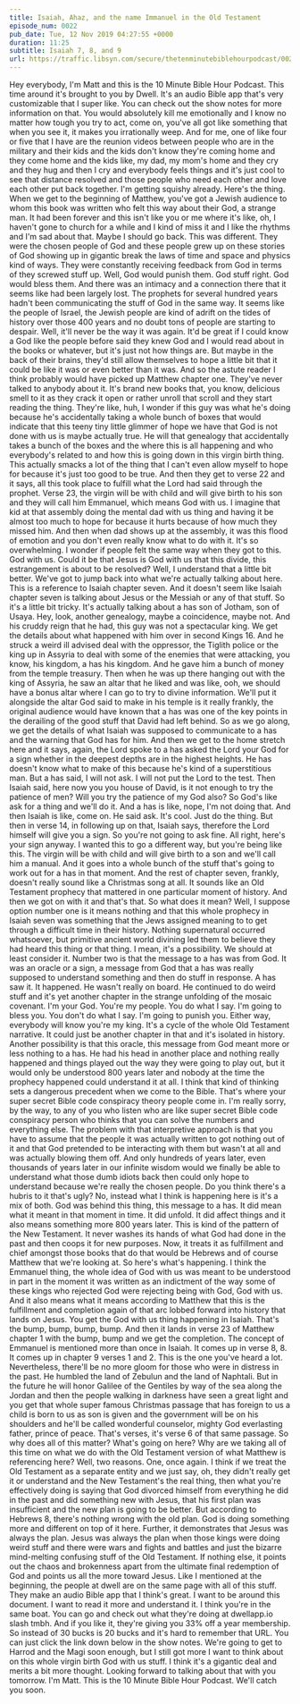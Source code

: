 ```yaml
---
title: Isaiah, Ahaz, and the name Immanuel in the Old Testament
episode_num: 0022
pub_date: Tue, 12 Nov 2019 04:27:55 +0000
duration: 11:25
subtitle: Isaiah 7, 8, and 9
url: https://traffic.libsyn.com/secure/thetenminutebiblehourpodcast/0022_-_Isaiah_7_and_ImmanuelZ.mp3
---
```


 Hey everybody, I'm Matt and this is the 10 Minute Bible Hour Podcast. This time around it's brought to you by Dwell. It's an audio Bible app that's very customizable that I super like. You can check out the show notes for more information on that. You would absolutely kill me emotionally and I know no matter how tough you try to act, come on, you've all got like something that when you see it, it makes you irrationally weep. And for me, one of like four or five that I have are the reunion videos between people who are in the military and their kids and the kids don't know they're coming home and they come home and the kids like, my dad, my mom's home and they cry and they hug and then I cry and everybody feels things and it's just cool to see that distance resolved and those people who need each other and love each other put back together. I'm getting squishy already. Here's the thing. When we get to the beginning of Matthew, you've got a Jewish audience to whom this book was written who felt this way about their God, a strange man. It had been forever and this isn't like you or me where it's like, oh, I haven't gone to church for a while and I kind of miss it and I like the rhythms and I'm sad about that. Maybe I should go back. This was different. They were the chosen people of God and these people grew up on these stories of God showing up in gigantic break the laws of time and space and physics kind of ways. They were constantly receiving feedback from God in terms of they screwed stuff up. Well, God would punish them. God stuff right. God would bless them. And there was an intimacy and a connection there that it seems like had been largely lost. The prophets for several hundred years hadn't been communicating the stuff of God in the same way. It seems like the people of Israel, the Jewish people are kind of adrift on the tides of history over those 400 years and no doubt tons of people are starting to despair. Well, it'll never be the way it was again. It'd be great if I could know a God like the people before said they knew God and I would read about in the books or whatever, but it's just not how things are. But maybe in the back of their brains, they'd still allow themselves to hope a little bit that it could be like it was or even better than it was. And so the astute reader I think probably would have picked up Matthew chapter one. They've never talked to anybody about it. It's brand new books that, you know, delicious smell to it as they crack it open or rather unroll that scroll and they start reading the thing. They're like, huh, I wonder if this guy was what he's doing because he's accidentally taking a whole bunch of boxes that would indicate that this teeny tiny little glimmer of hope we have that God is not done with us is maybe actually true. He will that genealogy that accidentally takes a bunch of the boxes and the where this is all happening and who everybody's related to and how this is going down in this virgin birth thing. This actually smacks a lot of the thing that I can't even allow myself to hope for because it's just too good to be true. And then they get to verse 22 and it says, all this took place to fulfill what the Lord had said through the prophet. Verse 23, the virgin will be with child and will give birth to his son and they will call him Emmanuel, which means God with us. I imagine that kid at that assembly doing the mental dad with us thing and having it be almost too much to hope for because it hurts because of how much they missed him. And then when dad shows up at the assembly, it was this flood of emotion and you don't even really know what to do with it. It's so overwhelming. I wonder if people felt the same way when they got to this. God with us. Could it be that Jesus is God with us that this divide, this estrangement is about to be resolved? Well, I understand that a little bit better. We've got to jump back into what we're actually talking about here. This is a reference to Isaiah chapter seven. And it doesn't seem like Isaiah chapter seven is talking about Jesus or the Messiah or any of that stuff. So it's a little bit tricky. It's actually talking about a has son of Jotham, son of Usaya. Hey, look, another genealogy, maybe a coincidence, maybe not. And his cruddy reign that he had, this guy was not a spectacular king. We get the details about what happened with him over in second Kings 16. And he struck a weird ill advised deal with the oppressor, the Tiglith police or the king up in Assyria to deal with some of the enemies that were attacking, you know, his kingdom, a has his kingdom. And he gave him a bunch of money from the temple treasury. Then when he was up there hanging out with the king of Assyria, he saw an altar that he liked and was like, ooh, we should have a bonus altar where I can go to try to divine information. We'll put it alongside the altar God said to make in his temple is it really frankly, the original audience would have known that a has was one of the key points in the derailing of the good stuff that David had left behind. So as we go along, we get the details of what Isaiah was supposed to communicate to a has and the warning that God has for him. And then we get to the home stretch here and it says, again, the Lord spoke to a has asked the Lord your God for a sign whether in the deepest depths are in the highest heights. He has doesn't know what to make of this because he's kind of a superstitious man. But a has said, I will not ask. I will not put the Lord to the test. Then Isaiah said, here now you you house of David, is it not enough to try the patience of men? Will you try the patience of my God also? So God's like ask for a thing and we'll do it. And a has is like, nope, I'm not doing that. And then Isaiah is like, come on. He said ask. It's cool. Just do the thing. But then in verse 14, in following up on that, Isaiah says, therefore the Lord himself will give you a sign. So you're not going to ask fine. All right, here's your sign anyway. I wanted this to go a different way, but you're being like this. The virgin will be with child and will give birth to a son and we'll call him a manual. And it goes into a whole bunch of the stuff that's going to work out for a has in that moment. And the rest of chapter seven, frankly, doesn't really sound like a Christmas song at all. It sounds like an Old Testament prophecy that mattered in one particular moment of history. And then we got on with it and that's that. So what does it mean? Well, I suppose option number one is it means nothing and that this whole prophecy in Isaiah seven was something that the Jews assigned meaning to to get through a difficult time in their history. Nothing supernatural occurred whatsoever, but primitive ancient world divining led them to believe they had heard this thing or that thing. I mean, it's a possibility. We should at least consider it. Number two is that the message to a has was from God. It was an oracle or a sign, a message from God that a has was really supposed to understand something and then do stuff in response. A has saw it. It happened. He wasn't really on board. He continued to do weird stuff and it's yet another chapter in the strange unfolding of the mosaic covenant. I'm your God. You're my people. You do what I say. I'm going to bless you. You don't do what I say. I'm going to punish you. Either way, everybody will know you're my king. It's a cycle of the whole Old Testament narrative. It could just be another chapter in that and it's isolated in history. Another possibility is that this oracle, this message from God meant more or less nothing to a has. He had his head in another place and nothing really happened and things played out the way they were going to play out, but it would only be understood 800 years later and nobody at the time the prophecy happened could understand it at all. I think that kind of thinking sets a dangerous precedent when we come to the Bible. That's where your super secret Bible code conspiracy theory people come in. I'm really sorry, by the way, to any of you who listen who are like super secret Bible code conspiracy person who thinks that you can solve the numbers and everything else. The problem with that interpretive approach is that you have to assume that the people it was actually written to got nothing out of it and that God pretended to be interacting with them but wasn't at all and was actually blowing them off. And only hundreds of years later, even thousands of years later in our infinite wisdom would we finally be able to understand what those dumb idiots back then could only hope to understand because we're really the chosen people. Do you think there's a hubris to it that's ugly? No, instead what I think is happening here is it's a mix of both. God was behind this thing, this message to a has. It did mean what it meant in that moment in time. It did unfold. It did affect things and it also means something more 800 years later. This is kind of the pattern of the New Testament. It never washes its hands of what God had done in the past and then coops it for new purposes. Now, it treats it as fulfillment and chief amongst those books that do that would be Hebrews and of course Matthew that we're looking at. So here's what's happening. I think the Emmanuel thing, the whole idea of God with us was meant to be understood in part in the moment it was written as an indictment of the way some of these kings who rejected God were rejecting being with God, God with us. And it also means what it means according to Matthew that this is the fulfillment and completion again of that arc lobbed forward into history that lands on Jesus. You get the God with us thing happening in Isaiah. That's the bump, bump, bump, bump. And then it lands in verse 23 of Matthew chapter 1 with the bump, bump and we get the completion. The concept of Emmanuel is mentioned more than once in Isaiah. It comes up in verse 8, 8. It comes up in chapter 9 verses 1 and 2. This is the one you've heard a lot. Nevertheless, there'll be no more gloom for those who were in distress in the past. He humbled the land of Zebulun and the land of Naphtali. But in the future he will honor Galilee of the Gentiles by way of the sea along the Jordan and then the people walking in darkness have seen a great light and you get that whole super famous Christmas passage that has foreign to us a child is born to us as son is given and the government will be on his shoulders and he'll be called wonderful counselor, mighty God everlasting father, prince of peace. That's verses, it's verse 6 of that same passage. So why does all of this matter? What's going on here? Why are we taking all of this time on what we do with the Old Testament version of what Matthew is referencing here? Well, two reasons. One, once again. I think if we treat the Old Testament as a separate entity and we just say, oh, they didn't really get it or understand and the New Testament's the real thing, then what you're effectively doing is saying that God divorced himself from everything he did in the past and did something new with Jesus, that his first plan was insufficient and the new plan is going to be better. But according to Hebrews 8, there's nothing wrong with the old plan. God is doing something more and different on top of it here. Further, it demonstrates that Jesus was always the plan. Jesus was always the plan when those kings were doing weird stuff and there were wars and fights and battles and just the bizarre mind-melting confusing stuff of the Old Testament. If nothing else, it points out the chaos and brokenness apart from the ultimate final redemption of God and points us all the more toward Jesus. Like I mentioned at the beginning, the people at dwell are on the same page with all of this stuff. They make an audio Bible app that I think's great. I want to be around this document. I want to read it more and understand it. I think you're in the same boat. You can go and check out what they're doing at dwellapp.io slash tmbh. And if you like it, they're giving you 33% off a year membership. So instead of 30 bucks is 20 bucks and it's hard to remember that URL. You can just click the link down below in the show notes. We're going to get to Harrod and the Magi soon enough, but I still got more I want to think about on this whole virgin birth God with us stuff. I think it's a gigantic deal and merits a bit more thought. Looking forward to talking about that with you tomorrow. I'm Matt. This is the 10 Minute Bible Hour Podcast. We'll catch you soon.